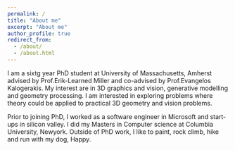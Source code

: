 ```yaml
---
permalink: /
title: "About me"
excerpt: "About me"
author_profile: true
redirect_from: 
  - /about/
  - /about.html
---
```


I am a sixtg year PhD student at University of Massachusetts, Amherst advised by Prof.Erik-Learned Miller and co-advised by Prof.Evangelos Kalogerakis. My interest are in 3D graphics and vision, generative modelling and geometry processing. I am interested in exploring problems where theory could be applied to practical 3D geometry and vision problems.

Prior to joining PhD, I worked as a software engineer in Microsoft and start-ups in silicon valley. I did my Masters in Computer science at Columbia University, Newyork. Outside of PhD work, I like to paint, rock climb, hike and run with my dog, Happy. 
